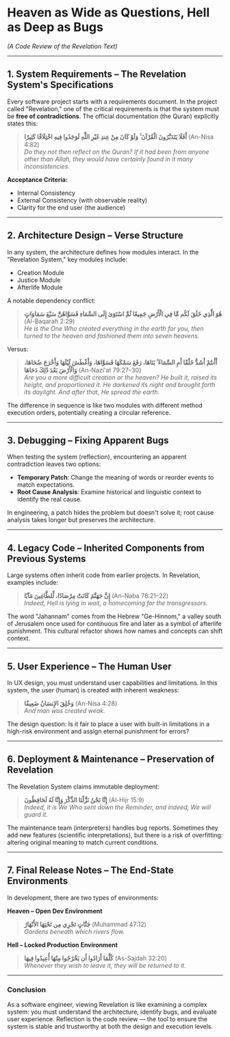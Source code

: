 # Heaven as Wide as Questions, Hell as Deep as Bugs  
*(A Code Review of the Revelation Text)*

---

## 1. System Requirements – The Revelation System's Specifications
Every software project starts with a requirements document. In the project called "Revelation," one of the critical requirements is that the system must be **free of contradictions**. The official documentation (the Quran) explicitly states this:

> **أَفَلَا يَتَدَبَّرُونَ الْقُرْآنَ ۚ وَلَوْ كَانَ مِنْ عِندِ غَيْرِ اللَّهِ لَوَجَدُوا فِيهِ اخْتِلَافًا كَثِيرًا** (An-Nisa 4:82)  
> *Do they not then reflect on the Quran? If it had been from anyone other than Allah, they would have certainly found in it many inconsistencies.*

**Acceptance Criteria:**  
- Internal Consistency  
- External Consistency (with observable reality)  
- Clarity for the end user (the audience)  

---

## 2. Architecture Design – Verse Structure
In any system, the architecture defines how modules interact. In the "Revelation System," key modules include:  
- Creation Module  
- Justice Module  
- Afterlife Module  

A notable dependency conflict:

> **هُوَ الَّذِي خَلَقَ لَكُم مَّا فِي الْأَرْضِ جَمِيعًا ثُمَّ اسْتَوَىٰ إِلَى السَّمَاءِ فَسَوَّاهُنَّ سَبْعَ سَمَاوَاتٍ** (Al-Baqarah 2:29)  
> *He is the One Who created everything in the earth for you, then turned to the heaven and fashioned them into seven heavens.*

Versus:

> **أَأَنتُمْ أَشَدُّ خَلْقًا أَمِ السَّمَاءُ ۚ بَنَاهَا، رَفَعَ سَمْكَهَا فَسَوَّاهَا، وَأَغْطَشَ لَيْلَهَا وَأَخْرَجَ ضُحَاهَا، وَالْأَرْضَ بَعْدَ ذَٰلِكَ دَحَاهَا** (An-Nazi'at 79:27–30)  
> *Are you a more difficult creation or the heaven? He built it, raised its height, and proportioned it. He darkened its night and brought forth its daylight. And after that, He spread the earth.*

The difference in sequence is like two modules with different method execution orders, potentially creating a circular reference.

---

## 3. Debugging – Fixing Apparent Bugs
When testing the system (reflection), encountering an apparent contradiction leaves two options:  
- **Temporary Patch**: Change the meaning of words or reorder events to match expectations.  
- **Root Cause Analysis**: Examine historical and linguistic context to identify the real cause.

In engineering, a patch hides the problem but doesn't solve it; root cause analysis takes longer but preserves the architecture.

---

## 4. Legacy Code – Inherited Components from Previous Systems
Large systems often inherit code from earlier projects. In Revelation, examples include:

> **إِنَّ جَهَنَّمَ كَانَتْ مِرْصَادًا، لِّلطَّاغِينَ مَآبًا** (An-Naba 78:21–22)  
> *Indeed, Hell is lying in wait, a homecoming for the transgressors.*

The word "Jahannam" comes from the Hebrew "Ge-Hinnom," a valley south of Jerusalem once used for continuous fire and later as a symbol of afterlife punishment. This cultural refactor shows how names and concepts can shift context.

---

## 5. User Experience – The Human User
In UX design, you must understand user capabilities and limitations. In this system, the user (human) is created with inherent weakness:

> **وَخُلِقَ الإِنسَانُ ضَعِيفًا** (An-Nisa 4:28)  
> *And man was created weak.*

The design question: Is it fair to place a user with built-in limitations in a high-risk environment and assign eternal punishment for errors?

---

## 6. Deployment & Maintenance – Preservation of Revelation
The Revelation System claims immutable deployment:

> **إِنَّا نَحْنُ نَزَّلْنَا الذِّكْرَ وَإِنَّا لَهُ لَحَافِظُونَ** (Al-Hijr 15:9)  
> *Indeed, it is We Who sent down the Reminder, and indeed, We will guard it.*

The maintenance team (interpreters) handles bug reports. Sometimes they add new features (scientific interpretations), but there is a risk of overfitting: altering original meaning to match current conditions.

---

## 7. Final Release Notes – The End-State Environments
In development, there are two types of environments:

**Heaven – Open Dev Environment**  
> **جَنَّاتٍ تَجْرِي مِن تَحْتِهَا الأَنْهَارُ** (Muhammad 47:12)  
> *Gardens beneath which rivers flow.*

**Hell – Locked Production Environment**  
> **كُلَّمَا أَرَادُوا أَن يَخْرُجُوا مِنْهَا أُعِيدُوا فِيهَا** (As-Sajdah 32:20)  
> *Whenever they wish to leave it, they will be returned to it.*

---

### Conclusion
As a software engineer, viewing Revelation is like examining a complex system: you must understand the architecture, identify bugs, and evaluate user experience. Reflection is the code review — the tool to ensure the system is stable and trustworthy at both the design and execution levels.
